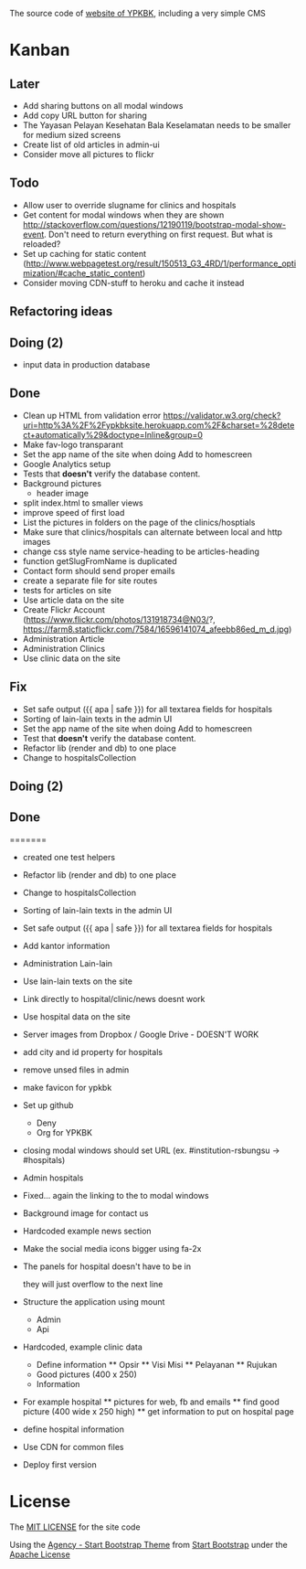 The source code of [website of YPKBK](http://ypkbksite.herokuapp.com), including a very simple CMS


# Kanban
## Later
* Add sharing buttons on all modal windows
* Add copy URL button for sharing
* The Yayasan Pelayan Kesehatan Bala Keselamatan needs to be smaller for medium sized screens
* Create list of old articles in admin-ui
* Consider move all pictures to flickr

## Todo
* Allow user to override slugname for clinics and hospitals
* Get content for modal windows when they are shown http://stackoverflow.com/questions/12190119/bootstrap-modal-show-event. Don't need to return everything on first request. But what is reloaded?
* Set up caching for static content (http://www.webpagetest.org/result/150513_G3_4RD/1/performance_optimization/#cache_static_content)
* Consider moving CDN-stuff to heroku and cache it instead

## Refactoring ideas

## Doing (2)
* input data in production database

## Done
* Clean up HTML from validation error https://validator.w3.org/check?uri=http%3A%2F%2Fypkbksite.herokuapp.com%2F&charset=%28detect+automatically%29&doctype=Inline&group=0
* Make fav-logo transparant
* Set the app name of the site when doing Add to homescreen
* Google Analytics setup
* Tests that **doesn't** verify the database content.
* Background pictures
	* header image
* split index.html to smaller views
* improve speed of first load
* List the pictures in folders on the page of the clinics/hosptials
* Make sure that clinics/hospitals can alternate between local and http images
* change css style name service-heading to be articles-heading
* function getSlugFromName is duplicated
* Contact form should send proper emails
* create a separate file for site routes
* tests for articles on site
* Use article data on the site
* Create Flickr Account (https://www.flickr.com/photos/131918734@N03/?, https://farm8.staticflickr.com/7584/16596141074_afeebb86ed_m_d.jpg)
* Administration Article
* Administration Clinics
* Use clinic data on the site

## Fix
* Set safe output ({{ apa | safe }}) for all textarea fields for hospitals
* Sorting of lain-lain texts in the admin UI
* Set the app name of the site when doing Add to homescreen
* Test that **doesn't** verify the database content.
* Refactor lib (render and db) to one place
* Change to hospital*s*Collection

## Doing (2)

## Done
=======
* created one test helpers
* Refactor lib (render and db) to one place
* Change to hospital*s*Collection
* Sorting of lain-lain texts in the admin UI
* Set safe output ({{ apa | safe }}) for all textarea fields for hospitals
* Add kantor information
* Administration Lain-lain
* Use lain-lain texts on the site
* Link directly to hospital/clinic/news doesnt work
* Use hospital data on the site
* Server images from Dropbox / Google Drive - DOESN'T WORK
* add city and id property for hospitals
* remove unsed files in admin
* make favicon for ypkbk
* Set up github
	* Deny
	* Org for YPKBK
* closing modal windows should set URL (ex. #institution-rsbungsu -> #hospitals)
* Admin hospitals
* Fixed... again the linking to the to modal windows
* Background image for contact us
* Hardcoded example news section
* Make the social media icons bigger using fa-2x
* The panels for hospital doesn't have to be in <div class="row"></div> they will just overflow to the next line
* Structure the application using mount
	* Admin
	* Api

* Hardcoded, example clinic data
	* Define information
	** Opsir
	** Visi Misi
	** Pelayanan
	** Rujukan
	* Good pictures (400 x 250)
	* Information
* For example hospital
** pictures for web, fb and emails
** find good picture (400 wide x 250 high)
** get information to put on hospital page
* define hospital information
* Use CDN for common files
* Deploy first version


# License
The [MIT LICENSE](LICENSE) for the site code

Using the [Agency - Start Bootstrap Theme](http://startbootstrap.com/template-overviews/agency/) from [Start Bootstrap](http://startbootstrap.com) under the [Apache License](/public/LICENSE)

